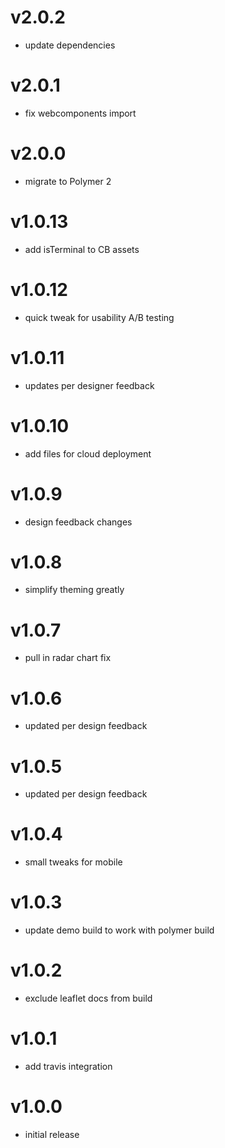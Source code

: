 v2.0.2
===================
* update dependencies

v2.0.1
===================
* fix webcomponents import

v2.0.0
===================
* migrate to Polymer 2

v1.0.13
===================
* add isTerminal to CB assets

v1.0.12
===================
* quick tweak for usability A/B testing

v1.0.11
===================
* updates per designer feedback

v1.0.10
===================
* add files for cloud deployment

v1.0.9
===================
* design feedback changes

v1.0.8
===================
* simplify theming greatly

v1.0.7
===================
* pull in radar chart fix

v1.0.6
===================
* updated per design feedback

v1.0.5
===================
* updated per design feedback

v1.0.4
===================
* small tweaks for mobile

v1.0.3
===================
* update demo build to work with polymer build

v1.0.2
===================
* exclude leaflet docs from build

v1.0.1
===================
* add travis integration

v1.0.0
===================
* initial release
